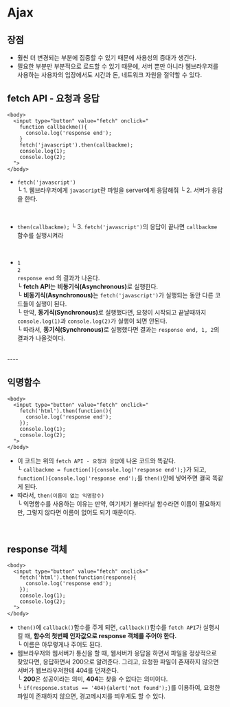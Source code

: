 # Ajax
## 장점
* 훨씬 더 변경되는 부분에 집중할 수 있기 때문에 사용성의 증대가 생긴다. 
* 필요한 부분만 부분적으로 로드할 수 있기 때문에, 서버 뿐만 아니라 웹브라우저를 사용하는 사용자의 입장에서도 시간과 돈, 네트워크 자원을 절약할 수 있다.

## fetch API - 요청과 응답
```
<body>
  <input type="button" value="fetch" onclick="
    function callbackme(){
      console.log('response end');
    }
    fetch('javascript').then(callbackme);
    console.log(1);
    console.log(2);
  ">
</body>
```
* `fetch('javascript')`  
└ 1. 웹브라우저에게 `javascript`란 파일을 server에게 응답해줘 
  └ 2. 서버가 응답을 한다.  
<br>

* `then(callbackme);`
└ 3. `fetch('javascript')`의 응답이 끝나면 `callbackme` 함수를 실행시켜라
<br>

* `1` <br> `2` <br> `response end` 의 결과가 나온다.  
└ __fetch API__<!-- -->는 __비동기식(Asynchronous)__<!-- -->로 실행한다.   
  └ __비동기식(Asynchronous)__<!-- -->는 `fetch('javascript')`가 실행되는 동안 다른 코드들이 실행이 된다.  
    └ 만약, __동기식(Synchronous)__<!-- -->로 실행했다면, 요청이 시작되고 끝날때까지 `console.log(1)`과 `console.log(2)`가 실행이 되면 안된다.  
      └ 따라서, __동기식(Synchronous)__<!-- -->로 실행했다면 결과는 `response end, 1, 2`의 결과가 나올것이다.
<br>      
----

## 익명함수
```
<body>
  <input type="button" value="fetch" onclick="
    fetch('html').then(function(){
      console.log('response end');
    });
    console.log(1);
    console.log(2);
  ">
</body>
```
* 이 코드는 위의 `fetch API - 요청과 응답`에 나온 코드와 똑같다.  
└ `callbackme = function(){console.log('response end');}`가 되고, 
`function(){console.log('response end');`를 `then()`안에 넣어주면 결국 똑같게 된다.  
* 따라서, `then(이름이 없는 익명함수)`  
└ 익명함수를 사용하는 이유는 만약, 여기저기 불러다닐 함수라면 이름이 필요하지만, 그렇지 않다면 이름이 없어도 되기 때문이다.
<br>

## response 객체
```
<body>
  <input type="button" value="fetch" onclick="
    fetch('html').then(function(response){
      console.log('response end');
    });
    console.log(1);
    console.log(2);
  ">
</body>
```
* `then()`에 `callback()`함수를 주게 되면, `callback()`함수를 `fetch API`가 실행시킬 때, __함수의 첫번째 인자값으로 response 객체를 주어야 한다.__  
└ 이름은 아무렇게나 주어도 된다.  
* 웹브라우저와 웹서버가 통신을 할 때, 웹서버가 응답을 하면서 파일을 정상적으로 찾았다면, 응답하면서 200으로 알려준다. 그리고, 요청한 파일이 존재하지 않으면 서버가 웹브라우저한테 404를 던져준다.  
└ __200__<!-- -->은 성공이라는 의미, __404__<!-- -->는 찾을 수 없다는 의미이다.  
└ `if(response.status == '404){alert('not found');}`를 이용하여, 요청한 파일이 존재하지 않으면, 경고메시지를 띄우게도 할 수 있다.
